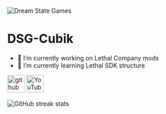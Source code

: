![Dream State Games ](https://yt3.googleusercontent.com/CbMQTBzJNdFDfHUA-AHfDm3lQXwofOltseY0aYxH1FWpOORp-INukf22a2dggjN1XJO5g65kdA=w2120-fcrop64=1,00005a57ffffa5a8-k-c0xffffffff-no-nd-rj)
# DSG-Cubik
- 🔭 I’m currently working on Lethal Company mods 
- 🌱 I’m currently learning Lethal SDK structure 

[<img src='https://cdn.jsdelivr.net/npm/simple-icons@3.0.1/icons/github.svg' alt='github' height='40'>](https://github.com/DSG-Cubik)  [<img src='https://cdn.jsdelivr.net/npm/simple-icons@3.0.1/icons/youtube.svg' alt='YouTube' height='40'>](https://www.youtube.com/channel/DSG-Cubik)

![GitHub streak stats](https://streak-stats.demolab.com/?user=DSG-Cubik)
